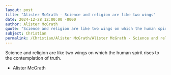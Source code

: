 ```yaml
---
layout: post
title: "Alister McGrath - Science and religion are like two wings"
date: 2024-12-28 12:00:00 -0000
author: Alister McGrath
quote: "Science and religion are like two wings on which the human spirit rises to the contemplation of truth."
subject: Christian
permalink: /Christian/Alister McGrath/Alister McGrath - Science and religion are like two wings
---
```


Science and religion are like two wings on which the human spirit rises to the contemplation of truth.

- Alister McGrath
